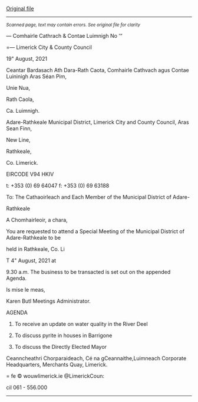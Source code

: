 [Original file](https://www.limerick.ie/sites/default/files/media/documents/2021-08/00-agenda-24th-august-2021.pdf)

---
*<small>Scanned page, text may contain errors. See original file for clarity</small>*  

_—_ Comhairle Cathrach
& Contae Luimnigh
No ‘“

=— Limerick City
& County Council

19" August, 2021

Ceantar Bardasach Ath Dara-Rath Caota,
Comhairle Cathvach agus Contae Luininigh
Aras Séan Pim,

Unie Nua,

Rath Caola,

Ca. Luimnigh.

Adare-Rathkeale Municipal District,
Limerick City and County Council,
Aras Sean Finn,

New Line,

Rathkeale,

Co. Limerick.

EIRCODE V94 HKIV

t: +353 (0) 69 64047
f: +353 (0) 69 63188

To: The Cathaoirleach and Each Member of the Municipal District of Adare-

Rathkeale

A Chomhairleoir, a chara,

You are requested to attend a Special Meeting of the Municipal District of Adare-Rathkeale to be

held in Rathkeale, Co. Li

T 4" August, 2021 at

9.30 a.m. The business to be transacted is set out on the appended Agenda.

Is mise le meas,

Karen Butl
Meetings Administrator.

AGENDA

1. To receive an update on water quality in the River Deel

2. To discuss pyrite in houses in Barrigone

3. To discuss the Directly Elected Mayor

Ceanncheathri Chorparaideach, Cé na gCeannaithe,Luimneach
Corporate Headquarters, Merchants Quay, Limerick.

= fe
© wouwlimerick.ie
@LimerickCoun:

cil
061 - 556.000


---
